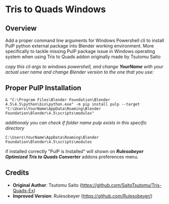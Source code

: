 # Tris to Quads Windows

## Overview

Add a proper command line arguments for Windows Powershell cli to install PulP python external package into Blender working environment. More specifically to tackle missing PulP package issue in Windows operating system when using Tris to Quads addon originally made by Tsutomu Saito

*copy this cli args to windows powershell, and change ***YourName*** with your actual user name and change Blender version to the one that you use:*

## Proper PulP Installation
```
& "C:\Program Files\Blender Foundation\Blender 4.5\4.5\python\bin\python.exe" -m pip install pulp --target "C:\Users\YourName\AppData\Roaming\Blender Foundation\Blender\4.5\scripts\modules"
```

*additionaly you can check if folder name pulp exists in this specific directory*

```
C:\Users\YourName\AppData\Roaming\Blender Foundation\Blender\4.5\scripts\modules
```
if installed correctly "PulP is Installed" will shown on ***Rulesobeyer Optimized Tris to Quads Converter*** addons preferences menu.

## Credits

- **Original Author**: Tsutomu Saito (https://github.com/SaitoTsutomu/Tris-Quads-Ex)
- **Improved Version**: Rulesobeyer (https://github.com/Rulesobeyer/)